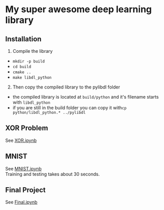 # My super awesome deep learning library

## Installation
1. Compile the library
 - `mkdir -p build`
 - `cd build`
 - `cmake ..`
 - `make libdl_python`
2. Then copy the compiled library to the pylibdl folder
 - the compiled library is located at `build/python` and it's filename starts with `libdl_python`
 - if you are still in the build folder you can copy it with`cp python/libdl_python.* ../pylibdl`

## XOR Problem
See [XOR.ipynb](XOR.ipynb)

## MNIST
See [MNIST.ipynb](MNIST.ipynb)  
Training and testing takes about 30 seconds. 

## Final Project
See [Final.ipynb](Final.ipynb)